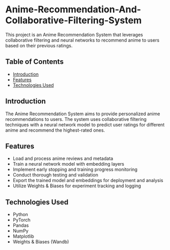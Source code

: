 # Anime-Recommendation-And-Collaborative-Filtering-System
This project is an Anime Recommendation System that leverages collaborative filtering and neural networks to recommend anime to users based on their previous ratings.

## Table of Contents
- [Introduction](#introduction)
- [Features](#features)
- [Technologies Used](#technologies-used)


## Introduction
The Anime Recommendation System aims to provide personalized anime recommendations to users. The system uses collaborative filtering techniques with a neural network model to predict user ratings for different anime and recommend the highest-rated ones.

## Features
- Load and process anime reviews and metadata
- Train a neural network model with embedding layers
- Implement early stopping and training progress monitoring
- Conduct thorough testing and validation
- Export the trained model and embeddings for deployment and analysis
- Utilize Weights & Biases for experiment tracking and logging

## Technologies Used
- Python
- PyTorch
- Pandas
- NumPy
- Matplotlib
- Weights & Biases (Wandb)

